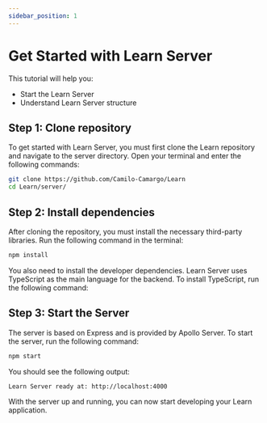 ```yaml
---
sidebar_position: 1
---
```


# Get Started with Learn Server

This tutorial will help you:

* Start the Learn Server
* Understand Learn Server structure


## Step 1: Clone repository
To get started with Learn Server, you must first clone the Learn repository 
and navigate to the server directory. Open your terminal and enter the
following commands:

```bash
git clone https://github.com/Camilo-Camargo/Learn
cd Learn/server/
```
## Step 2: Install dependencies
After cloning the repository, you must install the necessary third-party libraries. 
Run the following command in the terminal:

```bash
npm install
```

You also need to install the developer dependencies. Learn Server uses TypeScript 
as the main language for the backend. To install TypeScript, run the following 
command:


## Step 3: Start the Server
The server is based on Express and is provided by Apollo Server.
To start the server, run the following command:

```bash
npm start
```
You should see the following output:

```bash
Learn Server ready at: http://localhost:4000
```
With the server up and running, you can now start developing your Learn application.
